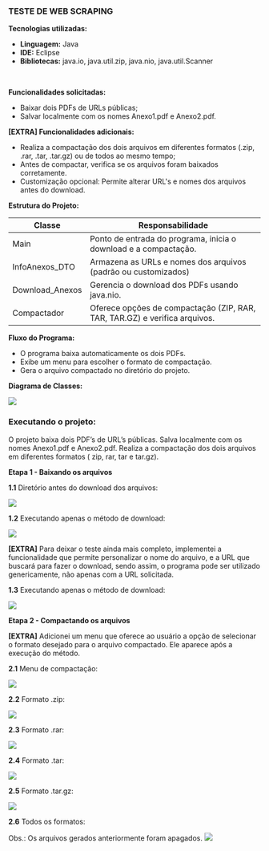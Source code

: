 
### TESTE DE WEB SCRAPING

**Tecnologias utilizadas:** 

- **Linguagem:** Java
- **IDE:** Eclipse
- **Bibliotecas:** java.io, java.util.zip, java.nio, java.util.Scanner
<br>

**Funcionalidades solicitadas:**
- Baixar dois PDFs de URLs públicas;
- Salvar localmente com os nomes Anexo1.pdf e Anexo2.pdf.

**[EXTRA] Funcionalidades adicionais:**
- Realiza a compactação dos dois arquivos em diferentes formatos (.zip, .rar, .tar, .tar.gz) ou de todos ao mesmo tempo;
- Antes de compactar, verifica se os arquivos foram baixados corretamente.
- Customização opcional: Permite alterar URL's e nomes dos arquivos antes do download.

**Estrutura do Projeto:**

| **Classe** | **Responsabilidade** | 
| --- | --- |
| Main | Ponto de entrada do programa, inicia o download e a compactação.|
| InfoAnexos_DTO | Armazena as URLs e nomes dos arquivos (padrão ou customizados) |
| Download_Anexos | Gerencia o download dos PDFs usando java.nio. |
| Compactador | Oferece opções de compactação (ZIP, RAR, TAR, TAR.GZ) e verifica arquivos.|

**Fluxo do Programa:**

- O programa baixa automaticamente os dois PDFs.
- Exibe um menu para escolher o formato de compactação.
- Gera o arquivo compactado no diretório do projeto.

**Diagrama de Classes:**

<img src="img/Diagrama_Scraping.png">

### Executando o projeto:

O projeto baixa dois PDF’s de URL’s públicas. Salva localmente com os nomes Anexo1.pdf e Anexo2.pdf. Realiza a compactação dos dois arquivos em diferentes formatos ( zip, rar, tar e tar.gz).

**Etapa 1 - Baixando os arquivos**

**1.1** Diretório antes do download dos arquivos:

<img src="img/teste_web_scraping_1.1.png">

**1.2** Executando apenas o método de download:

<img src="img/teste_web_scraping_1.2.png">

**[EXTRA]** Para deixar o teste ainda mais completo, implementei a funcionalidade que permite personalizar o nome do arquivo, e a URL que buscará para fazer o download, sendo assim, o programa pode ser utilizado genericamente, não apenas com a URL solicitada.

**1.3** Executando apenas o método de download:

<img src="img/teste_web_scraping_1.3.png">

**Etapa 2 - Compactando os arquivos**

**[EXTRA]** Adicionei um menu que oferece ao usuário a opção de selecionar o formato desejado para o arquivo compactado. Ele aparece após a execução do método.

**2.1** Menu de compactação: 

<img src="img/teste_web_scraping_2.1.png">

**2.2** Formato .zip:

<img src="img/teste_web_scraping_2.2.png">

**2.3** Formato .rar: 

<img src="img/teste_web_scraping_2.3.png">

**2.4** Formato .tar:

<img src="img/teste_web_scraping_2.4.png">

**2.5** Formato .tar.gz:

<img src="img/teste_web_scraping_2.5.png">

**2.6** Todos os formatos:

Obs.: Os arquivos gerados anteriormente foram apagados.
<img src="img/teste_web_scraping_2.6.png">


